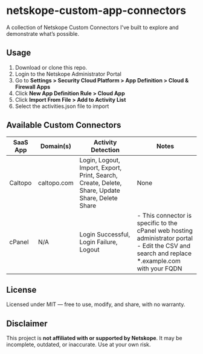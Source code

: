 # netskope-custom-app-connectors
A collection of Netskope Custom Connectors I've built to explore and demonstrate what’s possible.

## Usage
1. Download or clone this repo.
2. Login to the Netskope Administrator Portal
3. Go to **Settings > Security Cloud Platform > App Definition > Cloud & Firewall Apps**
4. Click **New App Definition Rule > Cloud App**
5. Click **Import From File > Add to Activity List**
6. Select the activities.json file to import

## Available Custom Connectors
| SaaS App  | Domain(s) | Activity Detection | Notes |
| ------------- | ------------- | ------------- | ------------- |
| Caltopo  | caltopo.com  |Login, Logout, Import, Export, Print, Search, Create, Delete, Share, Update Share, Delete Share| None |
| cPanel  | N/A | Login Successful, Login Failure, Logout |- This connector is specific to the cPanel web hosting administrator portal<br>- Edit the CSV and search and replace *.example.com with your FQDN|

## License
Licensed under MIT — free to use, modify, and share, with no warranty.

## Disclaimer
This project is **not affiliated with or supported by Netskope**. It may be incomplete, outdated, or inaccurate. Use at your own risk.
